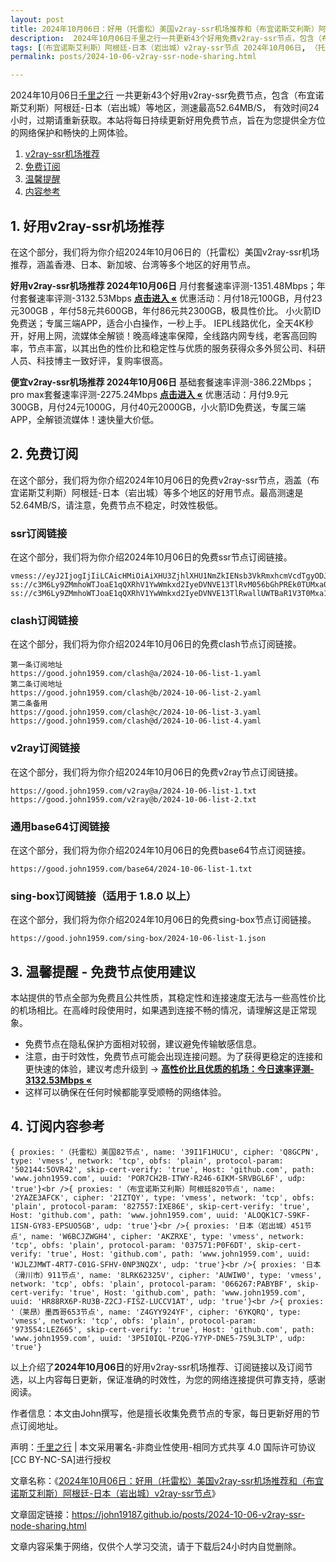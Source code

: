 ```yaml
---
layout: post
title: 2024年10月06日：好用（托雷松）美国v2ray-ssr机场推荐和（布宜诺斯艾利斯）阿根廷-日本（岩出城）v2ray-ssr节点
description:  2024年10月06日千里之行一共更新43个好用免费v2ray-ssr节点，包含（布宜诺斯艾利斯）阿根廷-日本（岩出城）等地区，测速最高52.64MB/S， 有效时间24小时，过期请重新获取。本站将每日持续更新好用免费节点，旨在为您提供全方位的网络保护和畅快的上网体验
tags: [（布宜诺斯艾利斯）阿根廷-日本（岩出城）v2ray-ssr节点 2024年10月06日, （托雷松）美国好用v2ray-ssr机场推荐 2024年10月06日]
permalink: posts/2024-10-06-v2ray-ssr-node-sharing.html

---
```



2024年10月06日[千里之行](https://john19187.github.io) 一共更新43个好用v2ray-ssr免费节点，包含（布宜诺斯艾利斯）阿根廷-日本（岩出城）等地区，测速最高52.64MB/S， 有效时间24小时，过期请重新获取。本站将每日持续更新好用免费节点，旨在为您提供全方位的网络保护和畅快的上网体验。

1. [v2ray-ssr机场推荐](#1-好用v2ray-ssr机场推荐)
2. [免费订阅](#2-免费订阅)
3. [温馨提醒](#3-温馨提醒---免费节点使用建议)
4. [内容参考](#4-订阅内容参考)

## 1. 好用v2ray-ssr机场推荐

在这个部分，我们将为你介绍2024年10月06日的（托雷松）美国v2ray-ssr机场推荐，涵盖香港、日本、新加坡、台湾等多个地区的好用节点。

<div class="good cat1"><strong>好用v2ray-ssr机场推荐 2024年10月06日</strong> 月付套餐速率评测-1351.48Mbps；年付套餐速率评测-3132.53Mbps <strong><a href="https://good.john1959.com/lepl/2024-10-06" target="_blank">点击进入 «</a></strong> 优惠活动：月付18元100GB，月付23元300GB ，年付58元共600GB，年付86元共2300GB，极具性价比。 小火箭ID免费送；专属三端APP，适合小白操作，一秒上手。 IEPL线路优化，全天4K秒开，好用上网，流媒体全解锁！晚高峰速率保障，全线路内网专线，老客高回购率，节点丰富，以其出色的性价比和稳定性与优质的服务获得众多外贸公司、科研人员、科技博主一致好评，复购率很高。</div><div class="good cat2">

<strong>便宜v2ray-ssr机场推荐 2024年10月06日</strong> 基础套餐速率评测-386.22Mbps；pro max套餐速率评测-2275.24Mbps <strong><a href="https://good.john1959.com/cheap/2024-10-06" target="_blank">点击进入 «</a></strong> 优惠活动：月付9.9元300GB，月付24元1000G，月付40元2000GB，小火箭ID免费送，专属三端APP，全解锁流媒体！速快量大价低。</div>

## 2. 免费订阅

在这个部分，我们将为你介绍2024年10月06日的免费v2ray-ssr节点，涵盖（布宜诺斯艾利斯）阿根廷-日本（岩出城）等多个地区的好用节点。最高测速是52.64MB/S，请注意，免费节点不稳定，时效性极低。

### ssr订阅链接

在这个部分，我们将为你介绍2024年10月06日的免费ssr节点订阅链接。

```
vmess://eyJ2IjogIjIiLCAicHMiOiAiXHU3ZjhlXHU1NmZkIENsb3VkRmxhcmVcdTgyODJcdTcwYjkiLCAiYWRkIjogIjEwNC4xOC4xODkuMTkiLCAicG9ydCI6ICI4MDgwIiwgImlkIjogImI1NTFhYTIyLTIyYWYtMTFlZS1iOGQ4LWYyM2M5MzJlYjY4ZCIsICJhaWQiOiAiMCIsICJzY3kiOiAiYXV0byIsICJuZXQiOiAid3MiLCAidHlwZSI6ICJub25lIiwgImhvc3QiOiAib2lpY3R3Lnl5ZHNpaS5jb20iLCAicGF0aCI6ICIvIiwgInRscyI6ICIiLCAic25pIjogIiIsICJhbHBuIjogIiJ9
ss://c3M6Ly9ZMmhoWTJoaE1qQXRhV1YwWmkxd2IyeDVNVE13TlRvM056bGhPREk0TUMxa05tWXhMVFJpWW1JdE9UQmhZUzFtTURabE1UVmhNV1k1TXpZ@free.2apzhfa:31641#9%7C%F0%9F%87%BB%F0%9F%87%B3%E8%B6%8A%E5%8D%97%2001%20%7C%201x%20VN
ss://c3M6Ly9ZMmhoWTJoaE1qQXRhV1YwWmkxd2IyeDVNVE13TlRwallUWTBaR1V3T0Mxa1l6RXdMVFF4TVdRdFltRTFPUzAzTWpjM1pXRTRPREpqTXpn@free.2weradf:36115#7%7C%F0%9F%87%AF%F0%9F%87%B5%20%E6%97%A5%E6%9C%AC%2003%20%7C%201x%20JP
```

### clash订阅链接

在这个部分，我们将为你介绍2024年10月06日的免费clash节点订阅链接。

```
第一条订阅地址
https://good.john1959.com/clash@a/2024-10-06-list-1.yaml
第二条订阅地址
https://good.john1959.com/clash@b/2024-10-06-list-2.yaml
第二条备用
https://good.john1959.com/clash@c/2024-10-06-list-3.yaml
https://good.john1959.com/clash@d/2024-10-06-list-4.yaml
```

### v2ray订阅链接

在这个部分，我们将为你介绍2024年10月06日的免费v2ray节点订阅链接。

```
https://good.john1959.com/v2ray@a/2024-10-06-list-1.txt
https://good.john1959.com/v2ray@b/2024-10-06-list-2.txt
```

### 通用base64订阅链接

在这个部分，我们将为你介绍2024年10月06日的免费base64节点订阅链接。

```
https://good.john1959.com/base64/2024-10-06-list-1.txt
```

### sing-box订阅链接（适用于 1.8.0 以上）

在这个部分，我们将为你介绍2024年10月06日的免费sing-box节点订阅链接。

```
https://good.john1959.com/sing-box/2024-10-06-list-1.json
```

## 3. 温馨提醒 - 免费节点使用建议

本站提供的节点全部为免费且公共性质，其稳定性和连接速度无法与一些高性价比的机场相比。在高峰时段使用时，如果遇到连接不畅的情况，请理解这是正常现象。

- 免费节点在隐私保护方面相对较弱，建议避免传输敏感信息。
- 注意，由于时效性，免费节点可能会出现连接问题。为了获得更稳定的连接和更快速的体验，建议考虑升级到 → <strong>[高性价比且优质的机场：今日速率评测- 3132.53Mbps «](https://good.john1959.com/lepl/2024-10-06)</strong>
- 这样可以确保在任何时候都能享受顺畅的网络体验。

## 4. 订阅内容参考

```
{ proxies: '（托雷松）美国82节点', name: '39I1F1HUCU', cipher: 'Q8GCPN', type: 'vmess', network: 'tcp', obfs: 'plain', protocol-param: '502144:5OVR42', skip-cert-verify: 'true', Host: 'github.com', path: 'www.john1959.com', uuid: 'POR7CH2B-ITWY-R246-6IKM-SRVBGL6F', udp: 'true'}<br />{ proxies: '（布宜诺斯艾利斯）阿根廷820节点', name: '2YAZE3AFCK', cipher: '2IZTQY', type: 'vmess', network: 'tcp', obfs: 'plain', protocol-param: '827557:IXE86E', skip-cert-verify: 'true', Host: 'github.com', path: 'www.john1959.com', uuid: 'ALOQK1C7-S9KF-1ISN-GY83-EPSUO5GB', udp: 'true'}<br />{ proxies: '日本（岩出城）451节点', name: 'W6BCJZWGH4', cipher: 'AKZRXE', type: 'vmess', network: 'tcp', obfs: 'plain', protocol-param: '037571:P0F6DT', skip-cert-verify: 'true', Host: 'github.com', path: 'www.john1959.com', uuid: 'WJLZJMWT-4RT7-C01G-SFHV-0NP3NQZX', udp: 'true'}<br />{ proxies: '日本（滑川市）911节点', name: '8LRK62325V', cipher: 'AUWIW0', type: 'vmess', network: 'tcp', obfs: 'plain', protocol-param: '066267:PABYBF', skip-cert-verify: 'true', Host: 'github.com', path: 'www.john1959.com', uuid: 'HR88RX6P-RU3B-Z2CJ-FISZ-LUCCV1AT', udp: 'true'}<br />{ proxies: '（莱昂）墨西哥653节点', name: 'Z4GYY924YF', cipher: '6YKQRQ', type: 'vmess', network: 'tcp', obfs: 'plain', protocol-param: '973554:LEZ665', skip-cert-verify: 'true', Host: 'github.com', path: 'www.john1959.com', uuid: '3P5I0IQL-PZQG-Y7YP-DNE5-7S9L3LTP', udp: 'true'}
```

以上介绍了<strong>2024年10月06日</strong>的好用v2ray-ssr机场推荐、订阅链接以及订阅节选，以上内容每日更新，保证准确的时效性，为您的网络连接提供可靠支持，感谢阅读。

作者信息：本文由John撰写，他是擅长收集免费节点的专家，每日更新好用的节点订阅地址。

声明：[千里之行](https://john19187.github.io) | 本文采用署名-非商业性使用-相同方式共享 4.0 国际许可协议[CC BY-NC-SA]进行授权

文章名称：《[2024年10月06日：好用（托雷松）美国v2ray-ssr机场推荐和（布宜诺斯艾利斯）阿根廷-日本（岩出城）v2ray-ssr节点](https://john19187.github.io/posts/2024-10-06-v2ray-ssr-node-sharing.html)》

文章固定链接：https://john19187.github.io/posts/2024-10-06-v2ray-ssr-node-sharing.html

文章内容采集于网络，仅供个人学习交流，请于下载后24小时内自觉删除。

